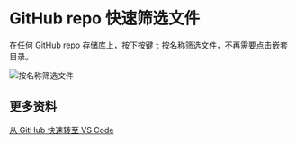 # GitHub repo 快速筛选文件

在任何 GitHub repo 存储库上，按下按键 `t` 按名称筛选文件，不再需要点击嵌套目录。

![按名称筛选文件](https://upload-images.jianshu.io/upload_images/18281896-dbe062c2e1bebe23.png?imageMogr2/auto-orient/strip%7CimageView2/2/w/1240)

## 更多资料

[从 GitHub 快速转至 VS Code](https://github.com/lio-zero/blog/blob/main/VS%20Code/%E4%BB%8E%20GitHub%20%E5%BF%AB%E9%80%9F%E8%BD%AC%E8%87%B3%20VSCode.md)
